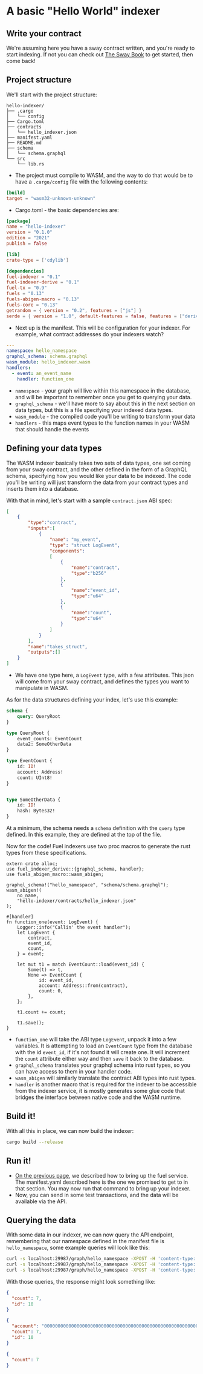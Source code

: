 # A basic "Hello World" indexer

## Write your contract

We're assuming here you have a sway contract written, and you're ready to start indexing. If not you can check out [The Sway Book](https://fuellabs.github.io/sway/latest/) to get started, then come back!


## Project structure

We'll start with the project structure:

```console
hello-indexer/
├── .cargo
│   └── config
├── Cargo.toml
├── contracts
│   └── hello_indexer.json
├── manifest.yaml
├── README.md
├── schema
│   └── schema.graphql
└── src
    └── lib.rs
```

- The project must compile to WASM, and the way to do that would be to have a `.cargo/config` file with the following contents:

```toml
[build]
target = "wasm32-unknown-unknown"
```

- Cargo.toml - the basic dependencies are:

```toml
[package]
name = "hello-indexer"
version = "0.1.0"
edition = "2021"
publish = false

[lib]
crate-type = ['cdylib']

[dependencies]
fuel-indexer = "0.1"
fuel-indexer-derive = "0.1"
fuel-tx = "0.9"
fuels = "0.13"
fuels-abigen-macro = "0.13"
fuels-core = "0.13"
getrandom = { version = "0.2", features = ["js"] }
serde = { version = "1.0", default-features = false, features = ["derive"] }
```

- Next up is the manifest. This will be configuration for your indexer. For example, what contract addresses do your indexers watch?

```yaml
---
namespace: hello_namespace
graphql_schema: schema.graphql
wasm_module: hello_indexer.wasm
handlers:
  - event: an_event_name
    handler: function_one
```

- `namespace` - your graph will live within this namespace in the database, and will be important to remember once you get to querying your data.
- `graphql_schema` - we'll have more to say about this in the next section on data types, but this is a file specifying your indexed data types.
- `wasm_module` - the compiled code you'll be writing to transform your data
- `handlers` - this maps event types to the function names in your WASM that should handle the events

## Defining your data types

The WASM indexer basically takes two sets of data types, one set coming from your sway contract, and the other defined in the form of a GraphQL schema, specifying how you would like your data to be indexed. The code you'll be writing will just transform the data from your contract types and inserts them into a database.

With that in mind, let's start with a sample `contract.json` ABI spec:

```json
[
    {
        "type":"contract",
        "inputs":[
            {
                "name": "my_event",
                "type": "struct LogEvent",
                "components":
                [
                    {
                        "name":"contract",
                        "type":"b256"
                    },
                    {
                        "name":"event_id",
                        "type":"u64"
                    },
                    {
                        "name":"count",
                        "type":"u64"
                    }
                ]
            }
        ],
        "name":"takes_struct",
        "outputs":[]
    }
]
```

- We have one type here, a `LogEvent` type, with a few attributes. This json will come from your sway contract, and defines the types you want to manipulate in WASM.

As for the data structures defining your index, let's use this example:

```graphql
schema {
    query: QueryRoot
}

type QueryRoot {
    event_counts: EventCount
    data2: SomeOtherData
}

type EventCount {
    id: ID!
    account: Address!
    count: UInt8!
}


type SomeOtherData {
    id: ID!
    hash: Bytes32!
}
```

At a minimum, the schema needs a `schema` definition with the `query` type defined. In this example, they are defined at the top of the file.

Now for the code! Fuel indexers use two proc macros to generate the rust types from these specifications.

```rust,ignore
extern crate alloc;
use fuel_indexer_derive::{graphql_schema, handler};
use fuels_abigen_macro::wasm_abigen;

graphql_schema!("hello_namespace", "schema/schema.graphql");
wasm_abigen!(
    no_name,
    "hello-indexer/contracts/hello_indexer.json"
);

#[handler]
fn function_one(event: LogEvent) {
    Logger::info("Callin' the event handler");
    let LogEvent {
        contract,
        event_id,
        count,
    } = event;

    let mut t1 = match EventCount::load(event_id) {
        Some(t) => t,
        None => EventCount {
            id: event_id,
            account: Address::from(contract),
            count: 0,
        },
    };

    t1.count += count;

    t1.save();
}
```

- `function_one` will take the ABI type `LogEvent`, unpack it into a few variables. It is attempting to load an `EventCount` type from the database with the id `event_id`, if it's not found it will create one. It will increment the `count` attribute either way and then `save` it back to the database.
- `graphql_schema` translates your graphql schema into rust types, so you can have access to them in your handler code.
- `wasm_abigen` will similarly translate the contract ABI types into rust types.
- `handler` is another macro that is required for the indexer to be accessible from the indexer service, it is mostly generates some glue code that bridges the interface between native code and the WASM runtime.

## Build it!

With all this in place, we can now build the indexer:

```bash
cargo build --release
```

## Run it!

- [On the previous page](./getting-started/basics.md), we described how to bring up the fuel service. The manifest.yaml described here is the one we promised to get to in that section. You may now run that command to bring up your indexer.
- Now, you can send in some test transactions, and the data will be available via the API.

## Querying the data

With some data in our indexer, we can now query the API endpoint, remembering that our namespace defined in the manifest file is `hello_namespace`, some example queries will look like this:

```bash
curl -s localhost:29987/graph/hello_namespace -XPOST -H 'content-type: application/json' -d '{"query": "query { event_counts { id count } }", "params": "b"}'
curl -s localhost:29987/graph/hello_namespace -XPOST -H 'content-type: application/json' -d '{"query": "query { event_counts { id account count } }", "params": "b"}'
curl -s localhost:29987/graph/hello_namespace -XPOST -H 'content-type: application/json' -d '{"query": "query { event_counts { count } }", "params": "b"}'
```

With those queries, the response might look something like:

```json
{
  "count": 7,
  "id": 10
}
```

```json
{
  "account": "0000000000000000000000000000000000000000000000000000000000000000",
  "count": 7,
  "id": 10
}
```

```json
{
  "count": 7
}
```
